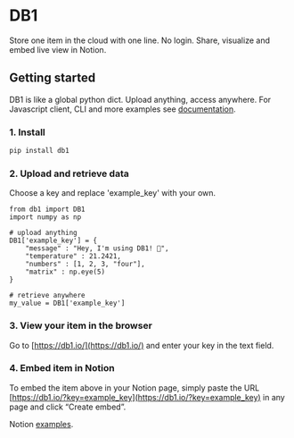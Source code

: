 # DB1

Store one item in the cloud with one line. No login. Share, visualize and embed live view in Notion.


## Getting started

DB1 is like a global python dict. Upload anything, access anywhere. For Javascript client, CLI and more examples see [documentation](https://db1-io.notion.site/DB1-Documentation-f5942d3984f7456ca49fba70c971bbf6).


### 1. Install
~~~bash
pip install db1
~~~


### 2. Upload and retrieve data
Choose a key and replace 'example_key' with your own.
~~~
from db1 import DB1
import numpy as np

# upload anything
DB1['example_key'] = {
    "message" : "Hey, I'm using DB1! 🤙",
    "temperature" : 21.2421,
    "numbers" : [1, 2, 3, "four"],
    "matrix" : np.eye(5)
}

# retrieve anywhere
my_value = DB1['example_key']
~~~


### 3. View your item in the browser

Go to [https://db1.io/](https://db1.io/) and enter your key in the text field.


### 4. Embed item in Notion

To embed the item above in your Notion page, simply paste the URL [https://db1.io/?key=example_key](https://db1.io/?key=example_key) in any page and click “Create embed”.

Notion [examples](https://db1-io.notion.site/Embed-live-DB1-item-in-Notion-a3b1b8a7face4e9aa1bc527881ffd779#ac1e7313c0334d5cb1859dd02d248aaa).
